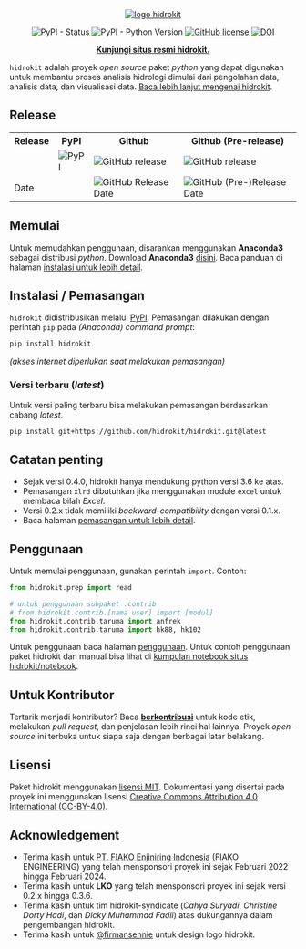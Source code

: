 
<div align="center">
<a href="https://hidrokit.github.io/hidrokit"><img src="https://hidrokit.github.io/hidrokit/assets/images/presskit/hidrokit-800x200-transparent.png" alt="logo hidrokit"></a><br>

![PyPI - Status](https://img.shields.io/pypi/status/hidrokit.svg)
![PyPI - Python Version](https://img.shields.io/pypi/pyversions/hidrokit.svg)
[![GitHub license](https://img.shields.io/github/license/hidrokit/hidrokit.svg)](https://github.com/hidrokit/hidrokit/blob/main/LICENSE)
[![DOI](https://zenodo.org/badge/145389179.svg)](https://zenodo.org/badge/latestdoi/145389179)

<a href="https://hidrokit.github.io/hidrokit"><b>Kunjungi situs resmi hidrokit.</b></a>
</div>

`hidrokit` adalah proyek _open source_ paket *python* yang dapat digunakan untuk membantu proses analisis hidrologi dimulai dari pengolahan data, analisis data, dan visualisasi data. [Baca lebih lanjut mengenai hidrokit](https://hidrokit.github.io/hidrokit/tentang-hidrokit).

## Release

<table>
  <tr align="center">
    <th>Release</th>
    <th>PyPI</th>
    <th>Github</th>
    <th>Github (Pre-release)</th>
  </tr>
  <tr>
    <td></td>
    <td><img alt="PyPI" src="https://img.shields.io/pypi/v/hidrokit.svg?logo=pypi"></td>
    <td><img alt="GitHub release" src="https://img.shields.io/github/release/hidrokit/hidrokit.svg?logo=github"></td>
    <td><img alt="GitHub release" src="https://img.shields.io/github/release-pre/hidrokit/hidrokit.svg?logo=github"></td>
  </tr>
  <tr>
    <td>Date</td>
    <td></td>
    <td><img alt="GitHub Release Date" src="https://img.shields.io/github/release-date/hidrokit/hidrokit.svg?logo=github"></td>
    <td><img alt="GitHub (Pre-)Release Date" src="https://img.shields.io/github/release-date-pre/hidrokit/hidrokit.svg?logo=github"></td>
  </tr>

</table>

## Memulai

Untuk memudahkan penggunaan, disarankan menggunakan **Anaconda3** sebagai distribusi *python*. Download **Anaconda3** [disini](https://www.anaconda.com/download/). Baca panduan di halaman [instalasi untuk lebih detail](https://hidrokit.github.io/hidrokit/panduan/instalasi).

## Instalasi / Pemasangan

`hidrokit` didistribusikan melalui [PyPI](https://pypi.org/). Pemasangan dilakukan dengan perintah `pip` pada _(Anaconda) command prompt_:

```bash
pip install hidrokit
```
*(akses internet diperlukan saat melakukan pemasangan)*

### Versi terbaru (_latest_)

Untuk versi paling terbaru bisa melakukan pemasangan berdasarkan cabang _latest_.
```bash
pip install git+https://github.com/hidrokit/hidrokit.git@latest
```

## Catatan penting
- Sejak versi 0.4.0, hidrokit hanya mendukung python versi 3.6 ke atas.
- Pemasangan `xlrd` dibutuhkan jika menggunakan module `excel` untuk membaca bilah _Excel_.
- Versi 0.2.x tidak memiliki *backward-compatibility* dengan versi 0.1.x.
- Baca halaman [pemasangan untuk lebih detail](https://hidrokit.github.io/hidrokit/panduan/instalasi).

## Penggunaan

Untuk memulai penggunaan, gunakan perintah `import`. Contoh:

```python
from hidrokit.prep import read

# untuk penggunaan subpaket .contrib
# from hidrokit.contrib.[nama user] import [modul]
from hidrokit.contrib.taruma import anfrek
from hidrokit.contrib.taruma import hk88, hk102
```

Untuk penggunaan baca halaman [penggunaan](https://hidrokit.github.io/hidrokit/panduan/penggunaan). Untuk contoh penggunaan paket hidrokit dan manual bisa lihat di [kumpulan notebook situs hidrokit/notebook](https://hidrokit.github.io/notebook/kumpulan-notebook).

## Untuk Kontributor

Tertarik menjadi kontributor? Baca [**berkontribusi**](https://hidrokit.github.io/hidrokit/berkontribusi) untuk kode etik, melakukan _pull request_, dan penjelasan lebih rinci hal lainnya. Proyek _open-source_ ini terbuka untuk siapa saja dengan berbagai latar belakang.

## Lisensi

Paket hidrokit menggunakan [lisensi MIT](LICENSE.txt). Dokumentasi yang disertai pada proyek ini menggunakan lisensi [Creative Commons Attribution 4.0 International (CC-BY-4.0)](https://creativecommons.org/licenses/by/4.0/deed.id). 
## Acknowledgement

- Terima kasih untuk [PT. FIAKO Enjiniring Indonesia](http://www.fiako.co.id/) (FIAKO ENGINEERING) yang telah mensponsori proyek ini sejak Februari 2022 hingga Februari 2024.
- Terima kasih untuk **LKO** yang telah mensponsori proyek ini sejak versi 0.2.x hingga 0.3.6.
- Terima kasih untuk tim hidrokit-syndicate (_Cahya Suryadi_, _Christine Dorty Hadi_, dan _Dicky Muhammad Fadli_) atas dukungannya dalam pengembangan hidrokit. 
- Terima kasih untuk [@firmansennie](https://www.instagram.com/firmansenie/) untuk design logo hidrokit.
